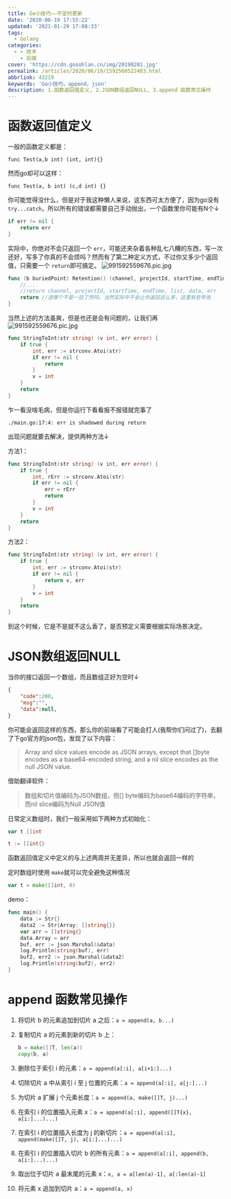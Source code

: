 ```yaml
---
title: Go小技巧——不定时更新
date: '2020-06-19 17:55:22'
updated: '2021-01-29 17:08:33'
tags:
  - Golang
categories:
  - - 技术
    - 后端
cover: 'https://cdn.gooohlan.cn/img/20190201.jpg'
permalink: /articles/2020/06/19/1592560522403.html
abbrlink: 43219
keywords: 'Go小技巧，append，json'
description: 1.函数返回值定义, 2.JSON数组返回NULL, 3.append 函数常见操作
---
```


# 函数返回值定义

一般的函数定义都是：

```
func Test(a,b int) (int, int){}
```

然而go却可以这样：

```
func Test(a, b int) (c,d int) {}
```

你可能觉得没什么，但是对于我这种懒人来说，这东西可太方便了，因为go没有 `try...catch`，所以所有的错误都需要自己手动抛出，一个函数里你可能有N个↓

```go
if err != nil {
    return err
}
```

实际中，你绝对不会只返回一个 `err`，可能还夹杂着各种乱七八糟的东西，写一次还好，写多了你真的不会烦吗？然而有了第二种定义方式，不过你又多少个返回值，只需要一个 `return`即可搞定。
![991592559676.pic.jpg](https://cdn.gooohlan.cn/img/991592559676.pic-f90f3138.jpg)

```go
func (b buriedPoint) Retention() (channel, projectId, startTime, endTime string, list []dbmodel.BuriedPointKey, data []map[string]string, err error) {
	//...
	//return channel, projectId, startTime, endTime, list, data, err
	return //选哪个不是一目了然吗，当然实际中不会让你返回这么多，这里有些夸张
}
```

当然上述的方法虽爽，但是也还是会有问题的，让我们再![991592559676.pic.jpg](https://cdn.gooohlan.cn/img/991592559676.pic-f90f3138.jpg)

```go
func StringToInt(str string) (v int, err error) {
	if true {
		int, err := strconv.Atoi(str)
		if err != nil {
			return
		}
		v = int
	}
	return
}

```

乍一看没啥毛病，但是你运行下看看报不报错就完事了

```shell
./main.go:17:4: err is shadowed during return
```

出现问题就要去解决，提供两种方法↓

方法1：

```go
func StringToInt(str string) (v int, err error) {
	if true {
		int, rErr := strconv.Atoi(str)
		if err != nil {
			err = rErr
			return
		}
		v = int
	}
	return
}
```

方法2：

```go
func StringToInt(str string) (v int, err error) {
	if true {
		int, err := strconv.Atoi(str)
		if err != nil {
			return v, err
		}
		v = int
	}
	return
}
```

到这个时候，它是不是就不这么香了，是否预定义需要根据实际场景决定。

# JSON数组返回NULL

当你的接口返回一个数组，而且数组正好为空时↓

```json
{
    "code":200,
    "msg":"",
    "data":null,
}
```

你可能会返回这样的东西，那么你的前端看了可能会打人(我帮你们问过了)，去翻了下go官方的json包，发现了以下内容：

> Array and slice values encode as JSON arrays, except that []byte encodes as a base64-encoded string, and a nil slice encodes as the null JSON value.

借助翻译软件：

> 数组和切片值编码为JSON数组，但[] byte编码为base64编码的字符串，而nil slice编码为Null JSON值

日常定义数组时，我们一般采用如下两种方式初始化：

```go
var t []int
```

```go
t := []int{}
```

函数返回值定义中定义的与上述两周并无差异，所以也就会返回一样的

定时数组时使用 `make`就可以完全避免这种情况

```go
var t = make([]int, 0)
```

demo：

```go
func main() {
	data := Str{}
	data2 := Str{Array: []string{}}
	var arr = []string{}
	data.Array = arr
	buf, err := json.Marshal(&data)
	log.Println(string(buf), err)
	buf2, err2 := json.Marshal(&data2)
	log.Println(string(buf2), err2)
}

```

# append 函数常见操作

1. 将切片 b 的元素追加到切片 a 之后：`a = append(a, b...)`

2. 复制切片 a 的元素到新的切片 b 上：

   ```go
   b = make([]T, len(a))
   copy(b, a)
   ```

3. 删除位于索引 i 的元素：`a = append(a[:i], a[i+1:]...)`

4. 切除切片 a 中从索引 i 至 j 位置的元素：`a = append(a[:i], a[j:]...)`

5. 为切片 a 扩展 j 个元素长度：`a = append(a, make([]T, j)...)`

6. 在索引 i 的位置插入元素 x：`a = append(a[:i], append([]T{x}, a[i:]...)...)`

7. 在索引 i 的位置插入长度为 j 的新切片：`a = append(a[:i], append(make([]T, j), a[i:]...)...)`

8. 在索引 i 的位置插入切片 b 的所有元素：`a = append(a[:i], append(b, a[i:]...)...)`

9. 取出位于切片 a 最末尾的元素 x：`x, a = a[len(a)-1], a[:len(a)-1]`

10. 将元素 x 追加到切片 a：`a = append(a, x)`

